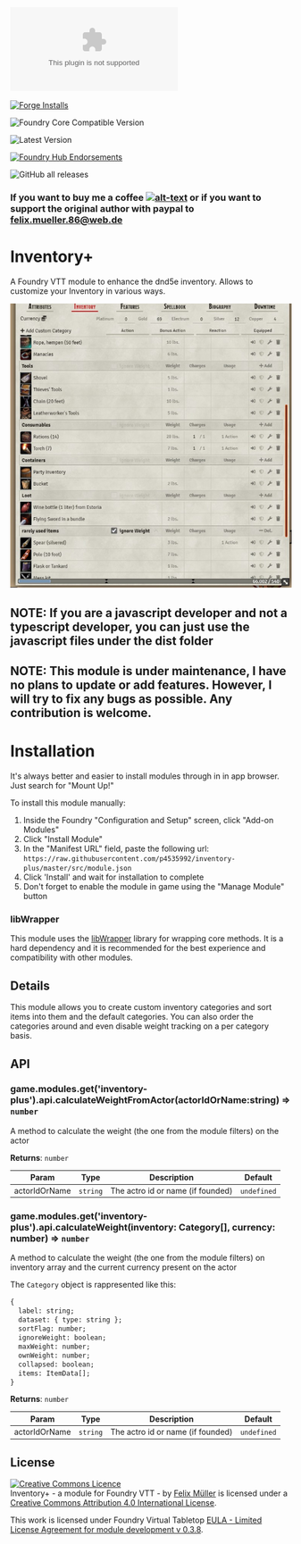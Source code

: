![Latest Release Download Count](https://img.shields.io/github/downloads/p4535992/inventory-plus/latest/module.zip?color=2b82fc&label=DOWNLOADS&style=for-the-badge) 

[![Forge Installs](https://img.shields.io/badge/dynamic/json?label=Forge%20Installs&query=package.installs&suffix=%25&url=https%3A%2F%2Fforge-vtt.com%2Fapi%2Fbazaar%2Fpackage%2Finventory-plus&colorB=006400&style=for-the-badge)](https://forge-vtt.com/bazaar#package=inventory-plus) 

![Foundry Core Compatible Version](https://img.shields.io/badge/dynamic/json.svg?url=https%3A%2F%2Fraw.githubusercontent.com%2Fp4535992%2Finventory-plus%2Fmaster%2Fsrc%2Fmodule.json&label=Foundry%20Version&query=$.compatibleCoreVersion&colorB=orange&style=for-the-badge)

![Latest Version](https://img.shields.io/badge/dynamic/json.svg?url=https%3A%2F%2Fraw.githubusercontent.com%2Fp4535992%2Finventory-plus%2Fmaster%2Fsrc%2Fmodule.json&label=Latest%20Release&prefix=v&query=$.version&colorB=red&style=for-the-badge)

[![Foundry Hub Endorsements](https://img.shields.io/endpoint?logoColor=white&url=https%3A%2F%2Fwww.foundryvtt-hub.com%2Fwp-json%2Fhubapi%2Fv1%2Fpackage%2Finventory-plus%2Fshield%2Fendorsements&style=for-the-badge)](https://www.foundryvtt-hub.com/package/inventory-plus/)

![GitHub all releases](https://img.shields.io/github/downloads/p4535992/inventory-plus/total?style=for-the-badge)

### If you want to buy me a coffee [![alt-text](https://img.shields.io/badge/-Patreon-%23ff424d?style=for-the-badge)](https://www.patreon.com/p4535992) or if you want to support the original author with paypal  to felix.mueller.86@web.de

# Inventory+

A Foundry VTT module to enhance the dnd5e inventory. Allows to customize your Inventory in various ways.

![example](./wiki/preview.jpg)

## NOTE: If you are a javascript developer and not a typescript developer, you can just use the javascript files under the dist folder

## NOTE: This module is **under maintenance**, I have no plans to update or add features. However, I will try to fix any bugs as possible. Any contribution is welcome.

# Installation

It's always better and easier to install modules through in in app browser. Just search for "Mount Up!"

To install this module manually:
1. Inside the Foundry "Configuration and Setup" screen, click "Add-on Modules"
2. Click "Install Module"
3. In the "Manifest URL" field, paste the following url:
`https://raw.githubusercontent.com/p4535992/inventory-plus/master/src/module.json`
4. Click 'Install' and wait for installation to complete
5. Don't forget to enable the module in game using the "Manage Module" button

### libWrapper

This module uses the [libWrapper](https://github.com/ruipin/fvtt-lib-wrapper) library for wrapping core methods. It is a hard dependency and it is recommended for the best experience and compatibility with other modules.

## Details

This module allows you to create custom inventory categories and sort items into them and the default categories. You can also order the categories around and even disable weight tracking on a per category basis.

## API

### game.modules.get('inventory-plus').api.calculateWeightFromActor(actorIdOrName:string) ⇒ <code>number</code>

A method to calculate the weight (the one from the module filters) on the actor

**Returns**: <code>number</code>

| Param | Type | Description | Default |
| --- | --- | --- | --- |
| actorIdOrName | <code>string</code> | The actro id or name (if founded) | <code>undefined</code> |

### game.modules.get('inventory-plus').api.calculateWeight(inventory: Category[], currency: number) ⇒ <code>number</code>

A method to calculate the weight (the one from the module filters) on inventory array and the current currency present on the actor

The `Category` object is rappresented like this:
```
{
  label: string;
  dataset: { type: string };
  sortFlag: number;
  ignoreWeight: boolean;
  maxWeight: number;
  ownWeight: number;
  collapsed: boolean;
  items: ItemData[];
}
```

**Returns**: <code>number</code>

| Param | Type | Description | Default |
| --- | --- | --- | --- |
| actorIdOrName | <code>string</code> | The actro id or name (if founded) | <code>undefined</code> 

## License

<a rel="license" href="http://creativecommons.org/licenses/by/4.0/"><img alt="Creative Commons Licence" style="border-width:0" src="https://i.creativecommons.org/l/by/4.0/88x31.png" /></a><br /><span xmlns:dct="http://purl.org/dc/terms/" property="dct:title">Inventory+ - a module for Foundry VTT -</span> by <a xmlns:cc="http://creativecommons.org/ns#" href="https://github.com/syl3r86?tab=repositories" property="cc:attributionName" rel="cc:attributionURL">Felix Müller</a> is licensed under a <a rel="license" href="http://creativecommons.org/licenses/by/4.0/">Creative Commons Attribution 4.0 International License</a>.

This work is licensed under Foundry Virtual Tabletop [EULA - Limited License Agreement for module development v 0.3.8](https://foundryvtt.com/article/license/).
